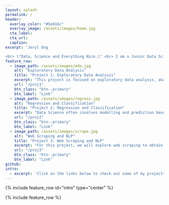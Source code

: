 ```yaml
---
layout: splash
permalink: /
header:
  overlay_color: "#5e616c"
  overlay_image: /assets/images/home.jpg
  cta_label: 
  cta_url: 
  caption: 
excerpt: 'Jeryl Ong  

<br> \"Data, Science and Everything Nice.\" <br> I am a Junior Data Scientist, documenting my projects through this blog.'
feature_row:
  - image_path: /assets/images/eda.jpg
    alt: "Exploratory Data Analysis"
    title: "Project 1: Exploratory Data Analysis"
    excerpt: "This project is focused on exploratory data analysis, aka “EDA”. EDA is an essential part of the data science analysis pipeline."
    url: "/proj1"
    btn_class: "btn--primary"
    btn_label: "Link"
  - image_path: /assets/images/regress.jpg
    alt: "Regression and Classification"
    title: "Project 2: Regression and Classification"
    excerpt: "Data Science often involves modelling and prediction based on a dataset. In this project, techniques such as regression and classification are explored."
    url: "/proj2"
    btn_class: "btn--primary"
    btn_label: "Link"
  - image_path: /assets/images/scrape.jpg
    alt: "Web Scraping and NLP"
    title: "Project 3: Web Scraping and NLP"
    excerpt: "For this project, we will explore web scraping to obtain data from websites. Then, we will make use of Natural Language Processing (NLP) to analyse our text."
    url: "/proj3"
    btn_class: "btn--primary"
    btn_label: "Link"
github:
intro:
  - excerpt: 'Click on the links below to check out some of my projects:'
---
```


{% include feature_row id="intro" type="center" %}

{% include feature_row %}